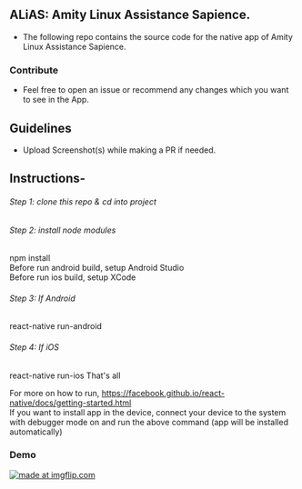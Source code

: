 
 ## ALiAS: Amity Linux Assistance Sapience.

  - The following repo contains the source code for the native app of Amity Linux Assistance Sapience.

### Contribute 
- Feel free to open an issue or recommend any changes which you want to see in the App. 

## Guidelines 
- Upload Screenshot(s) while making a PR if needed.

## Instructions-

###### Step 1: clone this repo & cd into project

###### Step 2: install node modules

npm install <br/>
Before run android build, setup Android Studio
<br/>Before run ios build, setup XCode 

###### Step 3: If Android

react-native run-android

###### Step 4: If iOS

react-native run-ios
That's all

For more on how to run, https://facebook.github.io/react-native/docs/getting-started.html <br/>
If you want to install app in the device, connect your device to the system with debugger mode on and run the above command (app will be installed automatically)


### Demo
<a href="https://imgflip.com/gif/2bct2q"><img src="https://i.imgflip.com/2bct2q.gif" title="made at imgflip.com"/></a> 
